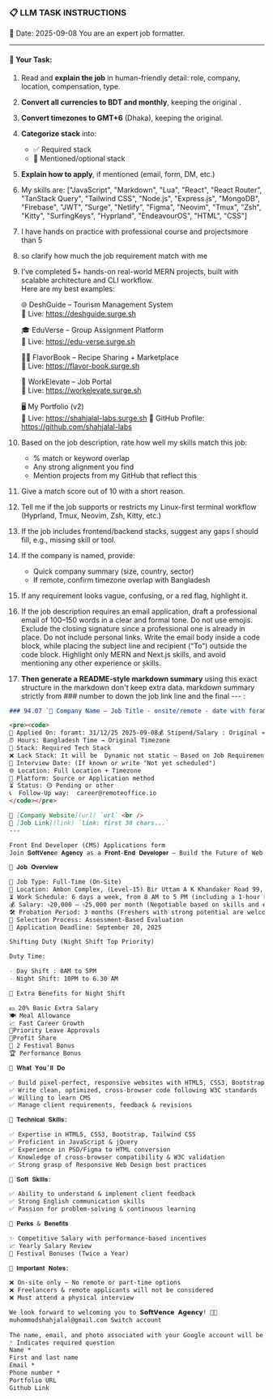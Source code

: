 ### 📋 LLM TASK INSTRUCTIONS  
📅 Date: 2025-09-08
You are an expert job formatter.

---

#### 🔧 Your Task:
1. Read and **explain the job** in human-friendly detail: role, company, location, compensation, type.  
2. **Convert all currencies to BDT and monthly**, keeping the original .  
3. **Convert timezones to GMT+6** (Dhaka), keeping the original.  
4. **Categorize stack** into:  
   - ✅ Required stack  
   - 🔧 Mentioned/optional stack  
5. **Explain how to apply**, if mentioned (email, form, DM, etc.)  
7. My skills are: ["JavaScript", "Markdown", "Lua", "React", "React Router", "TanStack Query", "Tailwind CSS", "Node.js", "Express.js", "MongoDB", "Firebase", "JWT", "Surge", "Netlify", "Figma", "Neovim", "Tmux", "Zsh", "Kitty", "SurfingKeys", "Hyprland", "EndeavourOS", "HTML", "CSS"]
8. I have hands on practice with professional course and projectsmore than 5
9. so clarify how much the job requirement match with me 
10. I’ve completed 5+ hands-on real-world MERN projects, built with scalable architecture and CLI workflow.  
    Here are my best examples:

    🌐 DeshGuide – Tourism Management System  
    🔗 Live: https://deshguide.surge.sh

    🎓 EduVerse – Group Assignment Platform  
    🔗 Live: https://edu-verse.surge.sh

    🧑‍🍳 FlavorBook – Recipe Sharing + Marketplace  
    🔗 Live: https://flavor-book.surge.sh

    💼 WorkElevate – Job Portal  
    🔗 Live: https://workelevate.surge.sh

    🖥️ My Portfolio (v2)  
    🔗 Live: https://shahjalal-labs.surge.sh
    🚀 GitHub Profile: https://github.com/shahjalal-labs

11. Based on the job description, rate how well my skills match this job:  
    - % match or keyword overlap  
    - Any strong alignment you find  
    - Mention projects from my GitHub that reflect this

12. Give a match score out of 10 with a short reason.

13. Tell me if the job supports or restricts my Linux-first terminal workflow (Hyprland, Tmux, Neovim, Zsh, Kitty, etc.)

14. If the job includes frontend/backend stacks, suggest any gaps I should fill, e.g., missing skill or tool.

15. If the company is named, provide:  
    - Quick company summary (size, country, sector)  
    - If remote, confirm timezone overlap with Bangladesh

16. If any requirement looks vague, confusing, or a red flag, highlight it.

17. If the job description requires an email application, draft a professional email of 100–150 words in a clear and formal tone. Do not use emojis. Exclude the closing signature since a professional one is already in place. Do not include personal links. Write the email body inside a code block, while placing the subject line and recipient (“To”) outside the code block. Highlight only MERN and Next.js skills, and avoid mentioning any other experience or skills.

18. **Then generate a README-style markdown summary** using this exact structure in the markdown don't keep extra data. markdown summary strictly from ### number to down the job link line and the final --- :
```markdown
### 94.07 `🏢 Company Name — Job Title - onsite/remote - date with foramt: 31/12/25 - BDT salary`

<pre><code>
📅 Applied On: foramt: 31/12/25 2025-09-08💰 Stipend/Salary : Original ≈ Converted BDT / Monthly
⏰ Hours: Bangladesh Time → Original Timezone
🧰 Stack: Required Tech Stack
❌ Lack Stack: It will be  Dynamic not static – Based on Job Requirements: For your example added: mysql, postgres, redis, docker, nginx, aws, gcp, azure, firebase, netlify, surge, figma, sketch, etc.
📆 Interview Date: (If known or write "Not yet scheduled")
🌐 Location: Full Location + Timezone
🧭 Platform: Source or Application method
⏳ Status: 🟡 Pending or other
📞  Follow-Up way:  career@remoteoffice.io
</code></pre>

🔗 [Company Website](url) `url` <br />
🔗 [Job Link](link) `link: first 30 chars...`
---

Front End Developer (CMS) Applications form
Join 𝐒𝐨𝐟𝐭𝐕𝐞𝐧𝐜e 𝐀𝐠𝐞𝐧𝐜𝐲 as a 𝐅𝐫𝐨𝐧𝐭-𝐄𝐧𝐝 𝐃𝐞𝐯𝐞𝐥𝐨𝐩𝐞𝐫 – Build the Future of Web Experiences!

🔹 𝐉𝐨𝐛 𝐎𝐯𝐞𝐫𝐯𝐢𝐞𝐰

📌 Job Type: Full-Time (On-Site)
📍 Location: Ambon Complex, (Level-15) Bir Uttam A K Khandaker Road 99, Mohakhali, Dhaka-1212
⏳ Work Schedule: 6 days a week, from 8 AM to 5 PM (including a 1-hour break)
💰 Salary: ৳20,000 – ৳25,000 per month (Negotiable based on skills and experience)
🛠 Probation Period: 3 months (Freshers with strong potential are welcome to apply!)
🎯 Selection Process: Assessment-Based Evaluation
📅 Application Deadline: September 20, 2025

Shifting Duty (Night Shift Top Priority)

Duty Time:

- Day Shift : 8AM to 5PM
- Night Shift: 10PM to 6.30 AM

🌃 Extra Benefits for Night Shift

💵 20% Basic Extra Salary
🍽️ Meal Allowance
📈 Fast Career Growth
🏃Priority Leave Approvals
💸Profit Share
🎁 2 Festival Bonus
🏆 Performance Bonus

🎯 𝐖𝐡𝐚𝐭 𝐘𝐨𝐮’𝐥𝐥 𝐃𝐨

✅ Build pixel-perfect, responsive websites with HTML5, CSS3, Bootstrap, Tailwind
✅ Write clean, optimized, cross-browser code following W3C standards
✅ Willing to learn CMS
✅ Manage client requirements, feedback & revisions

📌 𝐓𝐞𝐜𝐡𝐧𝐢𝐜𝐚𝐥 𝐒𝐤𝐢𝐥𝐥𝐬:

✅ Expertise in HTML5, CSS3, Bootstrap, Tailwind CSS
✅ Proficient in JavaScript & jQuery
✅ Experience in PSD/Figma to HTML conversion
✅ Knowledge of cross-browser compatibility & W3C validation
✅ Strong grasp of Responsive Web Design best practices

📌 𝐒𝐨𝐟𝐭 𝐒𝐤𝐢𝐥𝐥𝐬:

✅ Ability to understand & implement client feedback
✅ Strong English communication skills
✅ Passion for problem-solving & continuous learning

🚀 𝐏𝐞𝐫𝐤𝐬 & 𝐁𝐞𝐧𝐞𝐟𝐢𝐭𝐬

✨ Competitive Salary with performance-based incentives
📈 Yearly Salary Review
🎉 Festival Bonuses (Twice a Year)

🔔 𝐈𝐦𝐩𝐨𝐫𝐭𝐚𝐧𝐭 𝐍𝐨𝐭𝐞𝐬:

❌ On-site only – No remote or part-time options
❌ Freelancers & remote applicants will not be considered
❌ Must attend a physical interview

We look forward to welcoming you to 𝗦𝗼𝗳𝘁𝗩𝗲𝗻𝗰𝗲 𝗔𝗴𝗲𝗻𝗰𝘆! 🎉🔥
muhommodshahjalal@gmail.com Switch account
 
The name, email, and photo associated with your Google account will be recorded when you upload files and submit this form
* Indicates required question
Name *
First and last name
Email *
Phone number *
Portfolio URL
Github Link

```